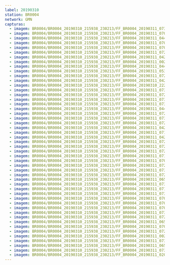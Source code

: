 ```yaml
---
label: 20190310
station: BR0004
network: GMN
capturas:
  - imagem: BR0004/BR0004_20190310_215938_230213/FF_BR0004_20190311_073932_570_0692992.fits_maxpixel.jpg
  - imagem: BR0004/BR0004_20190310_215938_230213/FF_BR0004_20190311_070410_644_0650752.fits_maxpixel.jpg
  - imagem: BR0004/BR0004_20190310_215938_230213/FF_BR0004_20190311_044502_374_0484352.fits_maxpixel.jpg
  - imagem: BR0004/BR0004_20190310_215938_230213/FF_BR0004_20190311_070501_891_0651776.fits_maxpixel.jpg
  - imagem: BR0004/BR0004_20190310_215938_230213/FF_BR0004_20190311_070423_479_0651008.fits_maxpixel.jpg
  - imagem: BR0004/BR0004_20190310_215938_230213/FF_BR0004_20190311_072604_338_0676864.fits_maxpixel.jpg
  - imagem: BR0004/BR0004_20190310_215938_230213/FF_BR0004_20190311_042159_266_0456960.fits_maxpixel.jpg
  - imagem: BR0004/BR0004_20190310_215938_230213/FF_BR0004_20190311_002230_217_0170240.fits_maxpixel.jpg
  - imagem: BR0004/BR0004_20190310_215938_230213/FF_BR0004_20190311_044436_744_0483840.fits_maxpixel.jpg
  - imagem: BR0004/BR0004_20190310_215938_230213/FF_BR0004_20190311_053310_354_0541952.fits_maxpixel.jpg
  - imagem: BR0004/BR0004_20190310_215938_230213/FF_BR0004_20190311_072251_504_0673024.fits_maxpixel.jpg
  - imagem: BR0004/BR0004_20190310_215938_230213/FF_BR0004_20190311_042726_320_0463360.fits_maxpixel.jpg
  - imagem: BR0004/BR0004_20190310_215938_230213/FF_BR0004_20190310_222340_623_0028160.fits_maxpixel.jpg
  - imagem: BR0004/BR0004_20190310_215938_230213/FF_BR0004_20190311_073854_078_0692224.fits_maxpixel.jpg
  - imagem: BR0004/BR0004_20190310_215938_230213/FF_BR0004_20190311_072304_321_0673280.fits_maxpixel.jpg
  - imagem: BR0004/BR0004_20190310_215938_230213/FF_BR0004_20190311_073919_746_0692736.fits_maxpixel.jpg
  - imagem: BR0004/BR0004_20190310_215938_230213/FF_BR0004_20190311_073841_279_0691968.fits_maxpixel.jpg
  - imagem: BR0004/BR0004_20190310_215938_230213/FF_BR0004_20190311_044449_548_0484096.fits_maxpixel.jpg
  - imagem: BR0004/BR0004_20190310_215938_230213/FF_BR0004_20190311_072642_831_0677632.fits_maxpixel.jpg
  - imagem: BR0004/BR0004_20190310_215938_230213/FF_BR0004_20190311_073541_949_0688384.fits_maxpixel.jpg
  - imagem: BR0004/BR0004_20190310_215938_230213/FF_BR0004_20190311_072551_565_0676608.fits_maxpixel.jpg
  - imagem: BR0004/BR0004_20190310_215938_230213/FF_BR0004_20190311_042146_457_0456704.fits_maxpixel.jpg
  - imagem: BR0004/BR0004_20190310_215938_230213/FF_BR0004_20190311_071848_062_0668160.fits_maxpixel.jpg
  - imagem: BR0004/BR0004_20190310_215938_230213/FF_BR0004_20190311_042739_128_0463616.fits_maxpixel.jpg
  - imagem: BR0004/BR0004_20190310_215938_230213/FF_BR0004_20190311_072147_400_0671744.fits_maxpixel.jpg
  - imagem: BR0004/BR0004_20190310_215938_230213/FF_BR0004_20190311_072317_118_0673536.fits_maxpixel.jpg
  - imagem: BR0004/BR0004_20190310_215938_230213/FF_BR0004_20190311_072238_684_0672768.fits_maxpixel.jpg
  - imagem: BR0004/BR0004_20190310_215938_230213/FF_BR0004_20190311_071926_506_0668928.fits_maxpixel.jpg
  - imagem: BR0004/BR0004_20190310_215938_230213/FF_BR0004_20190311_070436_271_0651264.fits_maxpixel.jpg
  - imagem: BR0004/BR0004_20190310_215938_230213/FF_BR0004_20190311_072709_506_0678144.fits_maxpixel.jpg
  - imagem: BR0004/BR0004_20190310_215938_230213/FF_BR0004_20190311_073529_121_0688128.fits_maxpixel.jpg
  - imagem: BR0004/BR0004_20190310_215938_230213/FF_BR0004_20190311_072629_959_0677376.fits_maxpixel.jpg
  - imagem: BR0004/BR0004_20190310_215938_230213/FF_BR0004_20190311_065623_484_0641536.fits_maxpixel.jpg
  - imagem: BR0004/BR0004_20190310_215938_230213/FF_BR0004_20190311_073607_549_0688896.fits_maxpixel.jpg
  - imagem: BR0004/BR0004_20190310_215938_230213/FF_BR0004_20190311_071705_531_0666112.fits_maxpixel.jpg
  - imagem: BR0004/BR0004_20190310_215938_230213/FF_BR0004_20190311_073828_462_0691712.fits_maxpixel.jpg
  - imagem: BR0004/BR0004_20190310_215938_230213/FF_BR0004_20190311_070319_311_0649728.fits_maxpixel.jpg
  - imagem: BR0004/BR0004_20190310_215938_230213/FF_BR0004_20190311_070253_501_0649216.fits_maxpixel.jpg
  - imagem: BR0004/BR0004_20190310_215938_230213/FF_BR0004_20190311_070514_705_0652032.fits_maxpixel.jpg
  - imagem: BR0004/BR0004_20190310_215938_230213/FF_BR0004_20190311_073633_174_0689408.fits_maxpixel.jpg
  - imagem: BR0004/BR0004_20190310_215938_230213/FF_BR0004_20190311_072329_940_0673792.fits_maxpixel.jpg
  - imagem: BR0004/BR0004_20190310_215938_230213/FF_BR0004_20190311_065702_113_0642304.fits_maxpixel.jpg
  - imagem: BR0004/BR0004_20190310_215938_230213/FF_BR0004_20190311_070449_099_0651520.fits_maxpixel.jpg
  - imagem: BR0004/BR0004_20190310_215938_230213/FF_BR0004_20190311_072735_157_0678656.fits_maxpixel.jpg
  - imagem: BR0004/BR0004_20190310_215938_230213/FF_BR0004_20190311_002140_491_0169472.fits_maxpixel.jpg
  - imagem: BR0004/BR0004_20190310_215938_230213/FF_BR0004_20190311_073906_885_0692480.fits_maxpixel.jpg
  - imagem: BR0004/BR0004_20190310_215938_230213/FF_BR0004_20190311_065727_752_0642816.fits_maxpixel.jpg
  - imagem: BR0004/BR0004_20190310_215938_230213/FF_BR0004_20190311_073620_376_0689152.fits_maxpixel.jpg
  - imagem: BR0004/BR0004_20190310_215938_230213/FF_BR0004_20190311_020815_241_0296960.fits_maxpixel.jpg
---
```

